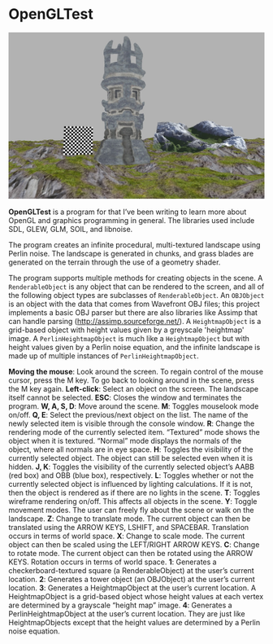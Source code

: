 # OpenGLTest
![](https://github.com/sksharan/OpenGLTest/blob/master/OpenGLTest/photos/opengltest.jpg)

**OpenGLTest** is a program for that I’ve been writing to learn more about OpenGL and graphics programming in general. The libraries used include SDL, GLEW, GLM, SOIL, and libnoise.

The program creates an infinite procedural, multi-textured landscape using Perlin noise. The landscape is generated in chunks, and grass blades are generated on the terrain through the use of a geometry shader.

The program supports multiple methods for creating objects in the scene. A <code>RenderableObject</code> is any object that can be rendered to the screen, and all of the following object types are subclasses of <code>RenderableObject</code>. An <code>OBJObject</code> is an object with the data that comes from Wavefront OBJ files; this project implements a basic OBJ parser but there are also libraries like Assimp that can handle parsing (http://assimp.sourceforge.net/). A <code>HeightmapObject</code> is a grid-based object with height values given by a greyscale 'heightmap' image. A <code>PerlinHeightmapObject</code> is much like a <code>HeightmapObject</code> but with height values given by a Perlin noise equation, and the infinite landscape is made up of multiple instances of <code>PerlinHeightmapObject</code>. 

**Moving the mouse**: Look around the screen. To regain control of the mouse cursor, press the M key. To go back to looking around in the scene, press the M key again.
**Left-click**: Select an object on the screen. The landscape itself cannot be selected.
**ESC**: Closes the window and terminates the program.
**W, A, S, D**: Move around the scene.
**M**: Toggles mouselook mode on/off.
**Q, E**: Select the previous/next object on the list. The name of the newly selected item is visible through the console window.
**R**: Change the rendering mode of the currently selected item. “Textured” mode shows the object when it is textured. “Normal” mode displays the normals of the object, where all normals are in eye space.
**H**: Toggles the visibility of the currently selected object. The object can still be selected even when it is hidden.
**J, K**: Toggles the visibility of the currently selected object’s AABB (red box) and OBB (blue box), respectively.
**L**: Toggles whether or not the currently selected object is influenced by lighting calculations. If it is not, then the object is rendered as if there are no lights in the scene.
**T**: Toggles wireframe rendering on/off. This affects all objects in the scene.
**Y**: Toggle movement modes. The user can freely fly about the scene or walk on the landscape.
**Z**: Change to translate mode. The current object can then be translated using the ARROW KEYS, LSHIFT,
and SPACEBAR. Translation occurs in terms of world space.
**X**: Change to scale mode. The current object can then be scaled using the LEFT/RIGHT ARROW KEYS.
**C**: Change to rotate mode. The current object can then be rotated using the ARROW KEYS. Rotation 
occurs in terms of world space.
**1**: Generates a checkerboard-textured square (a RenderableObject) at the user’s current location.
**2**: Generates a tower object (an OBJObject) at the user’s current location.
**3**: Generates a HeightmapObject at the user’s current location. A HeightmapObject is a grid-based object
whose height values at each vertex are determined by a grayscale “height map” image.
**4**: Generates a PerlinHeightmapObject at the user’s current location. They are just like HeightmapObjects except that the height values are determined by a Perlin noise equation.

